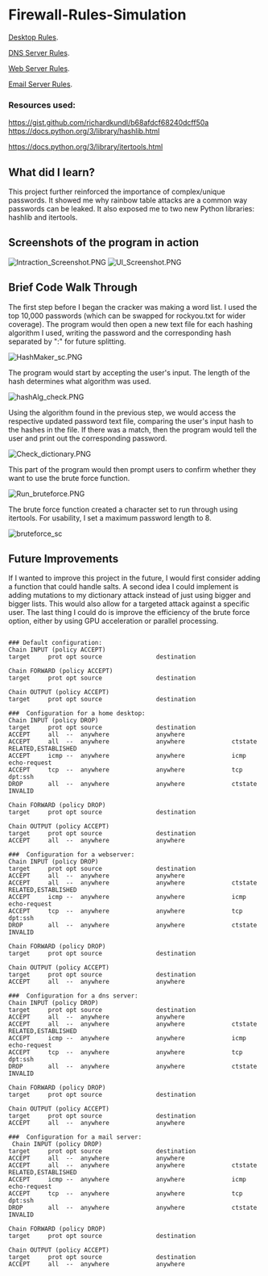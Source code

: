 
# Firewall-Rules-Simulation
[Desktop Rules](./desktop_rules.v4).

[DNS Server Rules](./dns_server_rules.v4).

[Web Server Rules](./web_server_rules.v4).

[Email Server Rules](./email_server.v4).


### Resources used:

https://gist.github.com/richardkundl/b68afdcf68240dcff50a
https://docs.python.org/3/library/hashlib.html

https://docs.python.org/3/library/itertools.html

## What did I learn?
This project further reinforced the importance of complex/unique passwords. It showed me why rainbow table attacks are a common way passwords can be leaked. It also exposed me to two new Python libraries: hashlib and itertools.



## Screenshots of the program in action
![Intraction_Screenshot.PNG](./Hashing_passwordlists.PNG) ![UI_Screenshot.PNG](./cracker_inaction.PNG)



## Brief Code Walk Through

The first step before I began the cracker was making a word list. I used the top 10,000 passwords (which can be swapped for rockyou.txt for wider coverage). The program would then open a new text file for each hashing algorithm I used, writing the password and the corresponding hash separated by ":" for future splitting.

![HashMaker_sc.PNG](./hashMaker_sc.PNG)




The program would start by accepting the user's input. The length of the hash determines what algorithm was used.

![hashAlg_check.PNG](./hashAlg_check.PNG)




Using the algorithm found in the previous step, we would access the respective updated password text file, comparing the user's input hash to the hashes in the file. If there was a match, then the program would tell the user and print out the corresponding password.

![Check_dictionary.PNG](./Check_dictionary.PNG)




This part of the program would then prompt users to confirm whether they want to use the brute force function.

![Run_bruteforce.PNG](./Run_bruteforce.PNG)




The brute force function created a character set to run through using itertools. For usability, I set a maximum password length to 8.

![bruteforce_sc](./bruteforce_sc.PNG)




## Future Improvements

If I wanted to improve this project in the future, I would first consider adding a function that could handle salts. A second idea I could implement is adding mutations to my dictionary attack instead of just using bigger and bigger lists. This would also allow for a targeted attack against a specific user. The last thing I could do is improve the efficiency of the brute force option, either by using GPU acceleration or parallel processing.






```

### Default configuration:
Chain INPUT (policy ACCEPT)
target     prot opt source               destination         

Chain FORWARD (policy ACCEPT)
target     prot opt source               destination         

Chain OUTPUT (policy ACCEPT)
target     prot opt source               destination

###  Configuration for a home desktop: 
Chain INPUT (policy DROP)
target     prot opt source               destination         
ACCEPT     all  --  anywhere             anywhere            
ACCEPT     all  --  anywhere             anywhere             ctstate RELATED,ESTABLISHED
ACCEPT     icmp --  anywhere             anywhere             icmp echo-request
ACCEPT     tcp  --  anywhere             anywhere             tcp dpt:ssh
DROP       all  --  anywhere             anywhere             ctstate INVALID

Chain FORWARD (policy DROP)
target     prot opt source               destination         

Chain OUTPUT (policy ACCEPT)
target     prot opt source               destination         
ACCEPT     all  --  anywhere             anywhere   

###  Configuration for a webserver:
Chain INPUT (policy DROP)
target     prot opt source               destination         
ACCEPT     all  --  anywhere             anywhere            
ACCEPT     all  --  anywhere             anywhere             ctstate RELATED,ESTABLISHED
ACCEPT     icmp --  anywhere             anywhere             icmp echo-request
ACCEPT     tcp  --  anywhere             anywhere             tcp dpt:ssh
DROP       all  --  anywhere             anywhere             ctstate INVALID

Chain FORWARD (policy DROP)
target     prot opt source               destination         

Chain OUTPUT (policy ACCEPT)
target     prot opt source               destination         
ACCEPT     all  --  anywhere             anywhere   

###  Configuration for a dns server:
Chain INPUT (policy DROP)
target     prot opt source               destination         
ACCEPT     all  --  anywhere             anywhere            
ACCEPT     all  --  anywhere             anywhere             ctstate RELATED,ESTABLISHED
ACCEPT     icmp --  anywhere             anywhere             icmp echo-request
ACCEPT     tcp  --  anywhere             anywhere             tcp dpt:ssh
DROP       all  --  anywhere             anywhere             ctstate INVALID

Chain FORWARD (policy DROP)
target     prot opt source               destination         

Chain OUTPUT (policy ACCEPT)
target     prot opt source               destination         
ACCEPT     all  --  anywhere             anywhere   

###  Configuration for a mail server:
 Chain INPUT (policy DROP)
target     prot opt source               destination         
ACCEPT     all  --  anywhere             anywhere            
ACCEPT     all  --  anywhere             anywhere             ctstate RELATED,ESTABLISHED
ACCEPT     icmp --  anywhere             anywhere             icmp echo-request
ACCEPT     tcp  --  anywhere             anywhere             tcp dpt:ssh
DROP       all  --  anywhere             anywhere             ctstate INVALID

Chain FORWARD (policy DROP)
target     prot opt source               destination         

Chain OUTPUT (policy ACCEPT)
target     prot opt source               destination         
ACCEPT     all  --  anywhere             anywhere     
